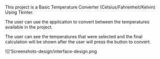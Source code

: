 This project is a Basic Temperature Converter (Celsius/Fahrenheit/Kelvin) Using Tkinter.

The user can use the application to convert between the temperatures available in the project.

The user can see the temperatures that were selected and the final calculation will be shown after the user
will press the button to convert.

![]'Screenshots-design/interface-design.png